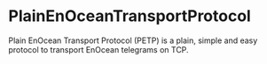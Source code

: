 # PlainEnOceanTransportProtocol
Plain EnOcean Transport Protocol (PETP) is a plain, simple and easy protocol to transport EnOcean telegrams on TCP.
